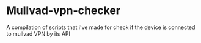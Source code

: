 # Mullvad-vpn-checker
A compilation of scripts that i've made for check if the device is connected to mullvad VPN by its API
